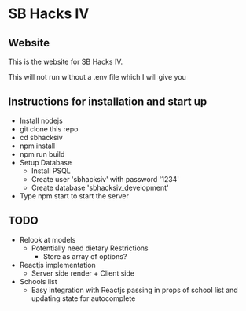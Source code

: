 # SB Hacks IV

## Website

This is the website for SB Hacks IV. <br />

This will not run without a .env file which I will give you

## Instructions for installation and start up
  * Install nodejs
  * git clone this repo
  * cd sbhacksiv
  * npm install
  * npm run build
  * Setup Database
    * Install PSQL
    * Create user 'sbhacksiv' with password '1234'
    * Create database 'sbhacksiv_development'
  * Type npm start to start the server

## TODO
  * Relook at models
    * Potentially need dietary Restrictions
      * Store as array of options?
  * Reactjs implementation
    * Server side render + Client side
  * Schools list
    * Easy integration with Reactjs passing in props of school list and updating state for autocomplete

